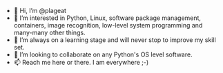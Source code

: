 - 👋 Hi, I’m @plageat
- 👀 I’m interested in Python, Linux, software package management, containers, image recognition, low-level system programming and many-many other things.
- 🌱 I’m always on a learning stage and will never stop to improve my skill set. 
- 💞️ I’m looking to collaborate on any Python's OS level software.
- 📫 Reach me here or there. I am everywhere ;-) 

<!---
plageat/plageat is a ✨ special ✨ repository because its `README.md` (this file) appears on your GitHub profile.
You can click the Preview link to take a look at your changes.
--->
